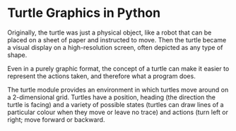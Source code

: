 # Turtle Graphics in Python

Originally, the turtle was just a physical object, like a robot that can be placed on a sheet of paper and instructed to move. Then the turtle became a visual display on a high-resolution screen, often depicted as any type of shape.

Even in a purely graphic format, the concept of a turtle can make it easier to represent the actions taken, and therefore what a program does.

The turtle module provides an environment in which turtles move around on a 2-dimensional grid. Turtles have a position, heading (the direction the turtle is facing) and a variety of possible states (turtles can draw lines of a particular colour when they move or leave no trace) and actions (turn left or right; move forward or backward.
